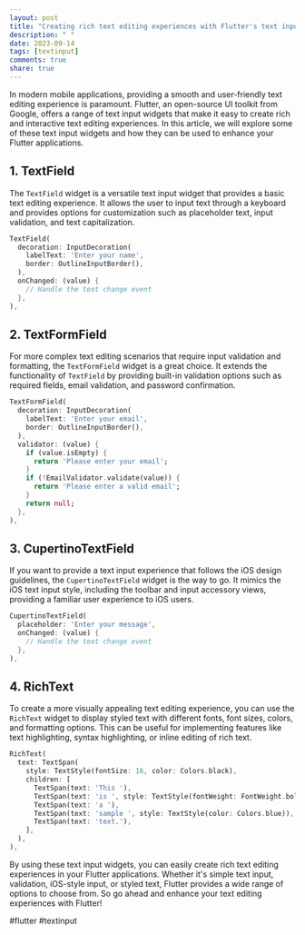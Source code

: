 ```yaml
---
layout: post
title: "Creating rich text editing experiences with Flutter's text input widgets"
description: " "
date: 2023-09-14
tags: [textinput]
comments: true
share: true
---
```


In modern mobile applications, providing a smooth and user-friendly text editing experience is paramount. Flutter, an open-source UI toolkit from Google, offers a range of text input widgets that make it easy to create rich and interactive text editing experiences. In this article, we will explore some of these text input widgets and how they can be used to enhance your Flutter applications.

## 1. TextField

The `TextField` widget is a versatile text input widget that provides a basic text editing experience. It allows the user to input text through a keyboard and provides options for customization such as placeholder text, input validation, and text capitalization.

```dart
TextField(
  decoration: InputDecoration(
    labelText: 'Enter your name',
    border: OutlineInputBorder(),
  ),
  onChanged: (value) {
    // Handle the text change event
  },
),
```

## 2. TextFormField

For more complex text editing scenarios that require input validation and formatting, the `TextFormField` widget is a great choice. It extends the functionality of `TextField` by providing built-in validation options such as required fields, email validation, and password confirmation.

```dart
TextFormField(
  decoration: InputDecoration(
    labelText: 'Enter your email',
    border: OutlineInputBorder(),
  ),
  validator: (value) {
    if (value.isEmpty) {
      return 'Please enter your email';
    }
    if (!EmailValidator.validate(value)) {
      return 'Please enter a valid email';
    }
    return null;
  },
),
```

## 3. CupertinoTextField

If you want to provide a text input experience that follows the iOS design guidelines, the `CupertinoTextField` widget is the way to go. It mimics the iOS text input style, including the toolbar and input accessory views, providing a familiar user experience to iOS users.

```dart
CupertinoTextField(
  placeholder: 'Enter your message',
  onChanged: (value) {
    // Handle the text change event
  },
),
```

## 4. RichText

To create a more visually appealing text editing experience, you can use the `RichText` widget to display styled text with different fonts, font sizes, colors, and formatting options. This can be useful for implementing features like text highlighting, syntax highlighting, or inline editing of rich text.

```dart
RichText(
  text: TextSpan(
    style: TextStyle(fontSize: 16, color: Colors.black),
    children: [
      TextSpan(text: 'This '),
      TextSpan(text: 'is ', style: TextStyle(fontWeight: FontWeight.bold)),
      TextSpan(text: 'a '),
      TextSpan(text: 'sample ', style: TextStyle(color: Colors.blue)),
      TextSpan(text: 'text.'),
    ],
  ),
),
```

By using these text input widgets, you can easily create rich text editing experiences in your Flutter applications. Whether it's simple text input, validation, iOS-style input, or styled text, Flutter provides a wide range of options to choose from. So go ahead and enhance your text editing experiences with Flutter!

#flutter #textinput